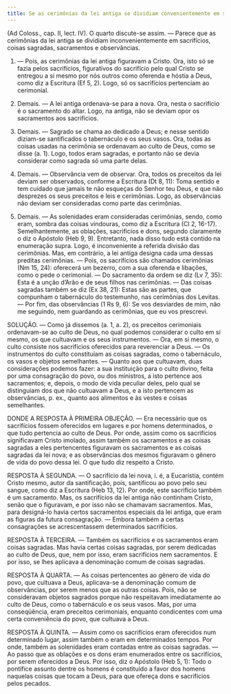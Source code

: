 ```yaml
---
title: Se as cerimônias da lei antiga se dividiam convenientemente em sacrifícios, coisas sagradas,sacramentos e observâncias
---
```


(Ad Coloss., cap. II, lect. IV).
  O quarto discute-se assim. — Parece que as cerimônias da lei antiga se dividiam inconvenientemente em sacrifícios, coisas sagradas, sacramentos e observâncias.  

1. — Pois, as cerimônias da lei antiga figuravam a Cristo. Ora, isto só se fazia pelos sacrifícios, figurativos do sacrifício pelo qual Cristo se entregou a si mesmo por nós outros como oferenda e hóstia a Deus, como diz a Escritura (Ef 5, 2). Logo, só os sacrifícios pertenciam ao cerimonial.  

2. Demais. — A lei antiga ordenava-se para a nova. Ora, nesta o sacrifício é o sacramento do altar. Logo, na antiga, não se deviam opor os sacramentos aos sacrifícios.  

3. Demais. — Sagrado se chama ao dedicado a Deus; e nesse sentido diziam-se santificados o tabernáculo e os seus vasos. Ora, todas as coisas usadas na cerimônia se ordenavam ao culto de Deus, como se disse (a. 1). Logo, todos eram sagradas, e portanto não se devia considerar como sagrada só uma parte delas.  

4. Demais. — Observância vem de observar. Ora, todos os preceitos da lei deviam ser observados, conforme a Escritura (Dt 8, 11): Toma sentido e tem cuidado que jamais te não esqueças do Senhor teu Deus, e que não desprezes os seus preceitos e leis e cerimônias. Logo, as observâncias não deviam ser consideradas como parte das cerimônias.  

5. Demais. — As solenidades eram consideradas cerimônias, sendo, como eram, sombra das coisas vindouras, como diz a Escritura (Cl 2, 16-17). Semelhantemente, as oblações, sacrifícios e dons, segundo claramente o diz o Apóstolo (Heb 9, 9). Entretanto, nada disso tudo está contido na enumeração supra. Logo, é inconveniente a referida divisão das cerimônias. Mas, em contrário, a lei antiga designa cada uma dessas preditas cerimônias. — Pois, os sacrifícios são chamados cerimônias (Nm 15, 24): oferecerá um bezerro, com a sua oferenda e libações, como o pede o cerimonial. — Do sacramento da ordem se diz (Lv 7, 35): Esta é a unção d’Arão e de seus filhos nas cerimônias. — Das coisas sagradas também se diz (Ex 38, 21): Estas são as partes, que compunham o tabernáculo do testemunho, nas cerimônias dos Levitas. — Por fim, das observâncias (1 Rs 9, 6): Se vos desviardes de mim, não me seguindo, nem guardando as cerimônias, que eu vos prescrevi.  

SOLUÇÃO. — Como já dissemos (a. 1, a. 2), os preceitos cerimoniais ordenavam-se ao culto de Deus, no qual podemos considerar o culto em si mesmo, os que cultuavam e os seus instrumentos. — Ora, em si mesmo, o culto consiste nos sacrifícios oferecidos para reverenciar a Deus. — Os instrumentos do culto constituíam as coisas sagradas, como o tabernáculo, os vasos e objetos semelhantes. — Quanto aos que cultuavam, duas considerações podemos fazer: a sua instituição para o culto divino, feita por uma consagração do povo, ou dos ministros, a isto pertence aos sacramentos; e, depois, o modo de vida peculiar deles, pelo qual se distinguiam dos que não cultuavam a Deus, e a isto pertencem as observâncias, p. ex., quanto aos alimentos e às vestes e coisas semelhantes.  

DONDE A RESPOSTA À PRIMEIRA OBJEÇÃO. — Era necessário que os sacrifícios fossem oferecidos em lugares e por homens determinados, o que tudo pertencia ao culto de Deus. Por onde, assim como os sacrifícios significavam Cristo imolado, assim também os sacramentos e as coisas sagradas a eles pertencentes figuravam os sacramentos e as coisas sagradas da lei nova; e as observâncias dos mesmos figuravam o gênero de vida do povo dessa lei. O que tudo diz respeito a Cristo.  

RESPOSTA À SEGUNDA. — O sacrifício da lei nova, i. é, a Eucaristia, contém Cristo mesmo, autor da santificação, pois, santificou ao povo pelo seu sangue, como diz a Escritura (Heb 13, 12). Por onde, este sacrifício também é um sacramento. Mas, os sacrifícios da lei antiga não continham Cristo, senão que o figuravam, e por isso não se chamavam sacramentos. Mas, para designá-lo havia certos sacramentos especiais da lei antiga, que eram as figuras da futura consagração. — Embora também a certas consagrações se acrescentassem determinados sacrifícios.  

RESPOSTA À TERCEIRA. — Também os sacrifícios e os sacramentos eram coisas sagradas. Mas havia certas coisas sagradas, por serem dedicadas ao culto de Deus, que, nem por isso, eram sacrifícios nem sacramentos. E por isso, se lhes aplicava a denominação comum de coisas sagradas.  

RESPOSTA À QUARTA. — As coisas pertencentes ao gênero de vida do povo, que cultuava a Deus, aplicava-se a denominação comum de observâncias, por serem menos que as outras coisas. Pois, não se consideravam objetos sagrados porque não respeitavam imediatamente ao culto de Deus, como o tabernáculo e os seus vasos. Mas, por uma conseqüência, eram preceitos cerimoniais, enquanto condicentes com uma certa conveniência do povo, que cultuava a Deus.  

RESPOSTA À QUINTA. — Assim como os sacrifícios eram oferecidos num determinado lugar, assim também o eram em determinados tempos. Por onde, também as solenidades eram contadas entre as coisas sagradas. — Ao passo que as oblações e os dons eram enumerados entre os sacrifícios, por serem oferecidos a Deus. Por isso, diz o Apóstolo (Heb 5, 1): Todo o pontífice assunto dentre os homens é constituído a favor dos homens naquelas coisas que tocam a Deus, para que ofereça dons e sacrifícios pelos pecados.